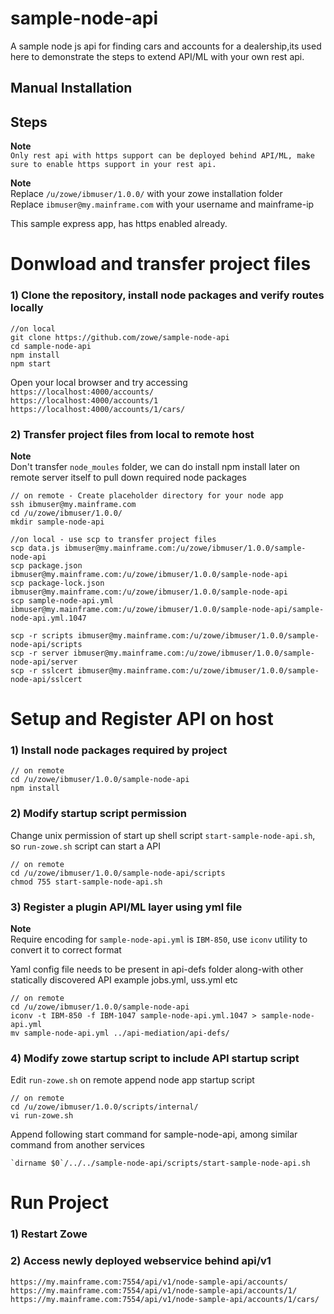 # sample-node-api  
A sample node js api for finding cars and accounts for a dealership,its used here to demonstrate the steps to extend API/ML with your own rest api.     

## Manual Installation 

## Steps

**Note**  
`Only rest api with https support can be deployed behind API/ML, make sure to enable https support in your rest api.
` 


**Note**  
Replace `/u/zowe/ibmuser/1.0.0/` with your zowe installation folder    
Replace `ibmuser@my.mainframe.com` with your username and mainframe-ip    


This sample express app, has https enabled already.    

# Donwload and transfer project files

### 1) Clone the repository, install node packages  and verify routes locally

``` 
//on local
git clone https://github.com/zowe/sample-node-api
cd sample-node-api
npm install
npm start
```

Open your local browser and try accessing     
`https://localhost:4000/accounts/`   
`https://localhost:4000/accounts/1`   
`https://localhost:4000/accounts/1/cars/`   


### 2) Transfer project files from local to remote host

**Note**  
Don't transfer `node_moules` folder, we can do install npm install later on remote server itself to pull down required node packages

```
// on remote - Create placeholder directory for your node app
ssh ibmuser@my.mainframe.com
cd /u/zowe/ibmuser/1.0.0/
mkdir sample-node-api

```

```
//on local - use scp to transfer project files
scp data.js ibmuser@my.mainframe.com:/u/zowe/ibmuser/1.0.0/sample-node-api
scp package.json ibmuser@my.mainframe.com:/u/zowe/ibmuser/1.0.0/sample-node-api
scp package-lock.json ibmuser@my.mainframe.com:/u/zowe/ibmuser/1.0.0/sample-node-api
scp sample-node-api.yml ibmuser@my.mainframe.com:/u/zowe/ibmuser/1.0.0/sample-node-api/sample-node-api.yml.1047

scp -r scripts ibmuser@my.mainframe.com:/u/zowe/ibmuser/1.0.0/sample-node-api/scripts
scp -r server ibmuser@my.mainframe.com:/u/zowe/ibmuser/1.0.0/sample-node-api/server
scp -r sslcert ibmuser@my.mainframe.com:/u/zowe/ibmuser/1.0.0/sample-node-api/sslcert
```


# Setup and Register API on host

### 1) Install node packages required by project

```
// on remote
cd /u/zowe/ibmuser/1.0.0/sample-node-api
npm install
```

### 2) Modify startup script permission
Change unix permission of start up shell script `start-sample-node-api.sh`, so `run-zowe.sh` script can start a API 

```
// on remote
cd /u/zowe/ibmuser/1.0.0/sample-node-api/scripts
chmod 755 start-sample-node-api.sh
```

### 3) Register a plugin API/ML layer using yml file

**Note**  
Require encoding for `sample-node-api.yml` is `IBM-850`, use `iconv` utility to convert it to correct format  

Yaml config file needs to be present in api-defs folder along-with other statically discovered API example jobs.yml, uss.yml etc

```
// on remote
cd /u/zowe/ibmuser/1.0.0/sample-node-api
iconv -t IBM-850 -f IBM-1047 sample-node-api.yml.1047 > sample-node-api.yml
mv sample-node-api.yml ../api-mediation/api-defs/
```

### 4) Modify zowe startup script to include API startup script
Edit `run-zowe.sh` on remote append node app startup script

```
// on remote
cd /u/zowe/ibmuser/1.0.0/scripts/internal/
vi run-zowe.sh
```
Append following start command for sample-node-api, among similar command from another services

```
`dirname $0`/../../sample-node-api/scripts/start-sample-node-api.sh
```

# Run Project

### 1) Restart Zowe

### 2) Access newly deployed webservice behind api/v1         
`https://my.mainframe.com:7554/api/v1/node-sample-api/accounts/`           
`https://my.mainframe.com:7554/api/v1/node-sample-api/accounts/1/`           
`https://my.mainframe.com:7554/api/v1/node-sample-api/accounts/1/cars/`           



